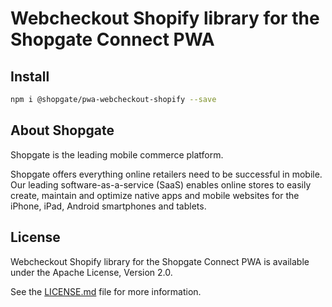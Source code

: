 # Webcheckout Shopify library for the Shopgate Connect PWA

## Install

```sh
npm i @shopgate/pwa-webcheckout-shopify --save
```

## About Shopgate

Shopgate is the leading mobile commerce platform.

Shopgate offers everything online retailers need to be successful in mobile. Our leading
software-as-a-service (SaaS) enables online stores to easily create, maintain and optimize
native apps and mobile websites for the iPhone, iPad, Android smartphones and tablets.

## License

Webcheckout Shopify library for the Shopgate Connect PWA is available under the Apache License, Version 2.0.

See the [LICENSE.md](./LICENSE.md) file for more information.
